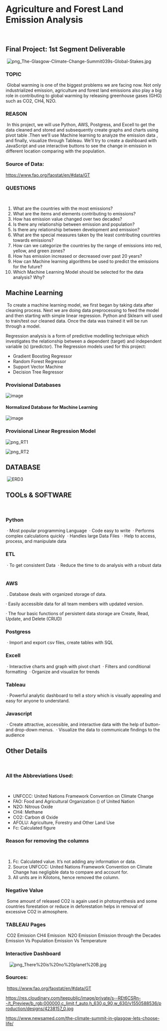 # Agriculture and Forest Land Emission Analysis
​
​
## Final Project: 1st Segment Deliverable
​
![png_The-Glasgow-Climate-Change-Summit039s-Global-Stakes.jpg](https://github.com/bireshk/DataAnalyticsProject/blob/main/png/The-Glasgow-Climate-Change-Summit039s-Global-Stakes.jpg)
​
### TOPIC
​
Global warming is one of the biggest problems we are facing now. Not only industrialized emission, agriculture and forest land emissions also play a big role in contributing to global warming by releasing greenhouse gases (GHG) such as CO2, CH4, N2O. 
​
### REASON
​
In this project, we will use Python, AWS, Postgress, and Excell to get the data cleaned and stored and subsequently create graphs and charts using pivot table .Then we’ll use Machine learning to analyze the emission data , and finally, visualize through Tableau. We’ll try to create a dashboard with JavaScript and use interactive buttons to see the change in emission in different location comparing with the population.
​
​
### Source of Data:
https://www.fao.org/faostat/en/#data/GT
​
​
### QUESTIONS
​
1. What are the countries with the most emissions?
​
2. What are the items and elements contributing to emissions?
​
3. How has emission value changed over two decades?
​
4. Is there any relationship between emission and population?
​
5. Is there any relationship between development and emission?
​
6. What are the special measures taken by the least contributing countries towards emissions?
7. How can we categorize the countries by the range of emissions into red, yellow, and green zones?
​
8. How has emission increased or decreased over past 20 years?
​
9. How can Machine learning algorithms be used to predict the emissions for the future?
​
10. Which Machine Learning Model should be selected for the data analysis? Why?
​
​
## Machine Learning
​
To create a machine learning model, we first began by taking data after cleaning process. Next we are doing data preprocessing to feed the model and then starting with simple linear regression. Python and Sklearn will used to train/test our cleaned data. Once the data was trained it will be run through a model.
 
Regression analysis is a form of predictive modelling technique which investigates the relationship between a dependent (target) and independent variable (s) (predictor). The Regression models used for this project:
​
* Gradient Boosting Regressor
​
* Random Forest Regressor
​
* Support Vector Machine
​
* Decision Tree Regressor

### Provisional Databases

![image](https://user-images.githubusercontent.com/85472349/140445183-f2c514aa-a530-4eba-a13b-048694187c2f.png)


#### Normalized Database for Machine Learning

![image](https://user-images.githubusercontent.com/85472349/140445292-80a10a87-59ee-46fd-bdb9-087237c7a769.png)


### Provisional Linear Regression Model

![png_RT1](https://github.com/bireshk/DataAnalyticsProject/blob/x/graph/RT1.PNG)

![png_RT2](https://github.com/bireshk/DataAnalyticsProject/blob/x/graph/Rt2.PNG)
​
## DATABASE
​
![ERD3](https://user-images.githubusercontent.com/62515666/140249177-62c6a9f0-f349-4a16-9a1f-24876e764c80.png)
​
​
## TOOLs & SOFTWARE
​
### Python
​
· Most popular programming Language
​
· Code easy to write
​
· Performs complex calculations quickly
​
· Handles large Data Files
​
· Help to access, process, and manipulate data
​
### ETL
​
· To get consistent Data
​
· Reduce the time to do analysis with a robust data
​
### AWS
​
. Database deals with organized storage of data.

· Easily accessible data for all team members with updated version.

· The four basic functions of persistent data storage are Create, Read, Update, and Delete (CRUD)
​
### Postgress
​
· Import and export csv files, create tables with SQL
​
### Excell
​
· Interactive charts and graph with pivot chart
​
· Filters and conditional formatting
​
· Organize and visualize for trends
​
### Tableau
​
· Powerful analytic dashboard to tell a story which is visually appealing and easy for anyone to understand.
​
### Javascript
​
· Create attractive, accessible, and interactive data with the help of button- and drop-down menus.
​
· Visualize the data to communicate findings to the audience
​
## Other Details
​
### All the Abbreviations Used:
​
* UNFCCC: United Nations Framework Convention on Climate Change
​
* FAO: Food and Agricultural Organization () of United Nation
​
* N2O: Nitrous Oxide
​
* CH4: Methane
​
* CO2: Carbon di Oxide
​
* AFOLU: Agriculture, Forestry and Other Land Use
​
* Fc: Calculated figure
​
### Reason for removing the columns
​
1. Fc: Calculated value. It’s not adding any information or data.
​
2. Source UNFCCC: United Nations Framework Convention on Climate Change has negligible data to compare and account for.
​
3. All units are in Kilotons, hence removed the column.
​
### Negative Value
​
Some amount of released CO2 is again used in photosynthesis and some countries forestation or reduce in deforestation helps in removal of excessive CO2 in atmosphere.
​
### TABLEAU Pages
​
CO2 Emission CH4 Emission
​
N2O Emission Emission through the Decades
​
Emission Vs Population Emission Vs Temperature
​
### Interactive Dashboard
​
​
​
 ![png_There%20is%20no%20planet%20B.jpg](https://github.com/bireshk/DataAnalyticsProject/blob/main/png/There%20is%20no%20planet%20B.png)
 
 
 
### Sources:
​
https://www.fao.org/faostat/en/#data/GT


https://res.cloudinary.com/teepublic/image/private/s--REt6CSRn--/t_Preview/b_rgb:000000,c_limit,f_auto,h_630,q_90,w_630/v1550588536/production/designs/4238157_0.jpg


https://www.newsamed.com/the-climate-summit-in-glasgow-lets-choose-life/
